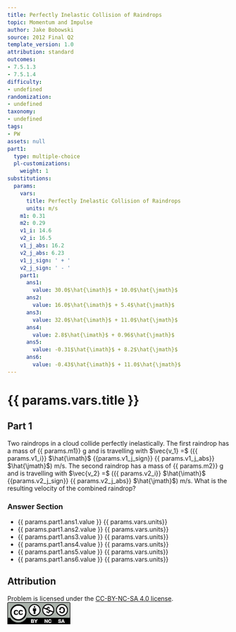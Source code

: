 ```yaml
---
title: Perfectly Inelastic Collision of Raindrops
topic: Momentum and Impulse
author: Jake Bobowski
source: 2012 Final Q2
template_version: 1.0
attribution: standard
outcomes:
- 7.5.1.3
- 7.5.1.4
difficulty:
- undefined
randomization:
- undefined
taxonomy:
- undefined
tags:
- PW
assets: null
part1:
  type: multiple-choice
  pl-customizations:
    weight: 1
substitutions:
  params:
    vars:
      title: Perfectly Inelastic Collision of Raindrops
      units: m/s
    m1: 0.31
    m2: 0.29
    v1_i: 14.6
    v2_i: 16.5
    v1_j_abs: 16.2
    v2_j_abs: 6.23
    v1_j_sign: ' + '
    v2_j_sign: ' - '
    part1:
      ans1:
        value: 30.0$\hat{\imath}$ + 10.0$\hat{\jmath}$
      ans2:
        value: 16.0$\hat{\imath}$ + 5.4$\hat{\jmath}$
      ans3:
        value: 32.0$\hat{\imath}$ + 11.0$\hat{\jmath}$
      ans4:
        value: 2.8$\hat{\imath}$ + 0.96$\hat{\jmath}$
      ans5:
        value: -0.31$\hat{\imath}$ + 8.2$\hat{\jmath}$
      ans6:
        value: -0.43$\hat{\imath}$ + 11.0$\hat{\jmath}$
---
```

# {{ params.vars.title }}
## Part 1

Two raindrops in a cloud collide perfectly inelastically. The first raindrop has a mass of {{ params.m1}} g and is travelling with $\vec{v_1} =$ ({{ params.v1_i}} $\hat{\imath}$ {{params.v1_j_sign}} {{ params.v1_j_abs}} $\hat{\jmath}$) m/s. The second raindrop has a mass of {{ params.m2}} g and is travelling with $\vec{v_2} =$ ({{ params.v2_i}} $\hat{\imath}$ {{params.v2_j_sign}} {{ params.v2_j_abs}} $\hat{\jmath}$) m/s. What is the resulting velocity of the combined raindrop?

### Answer Section

- {{ params.part1.ans1.value }} {{ params.vars.units}}
- {{ params.part1.ans2.value }} {{ params.vars.units}}
- {{ params.part1.ans3.value }} {{ params.vars.units}}
- {{ params.part1.ans4.value }} {{ params.vars.units}}
- {{ params.part1.ans5.value }} {{ params.vars.units}}
- {{ params.part1.ans6.value }} {{ params.vars.units}}

## Attribution

Problem is licensed under the [CC-BY-NC-SA 4.0 license](https://creativecommons.org/licenses/by-nc-sa/4.0/).<br> ![The Creative Commons 4.0 license requiring attribution-BY, non-commercial-NC, and share-alike-SA license.](https://raw.githubusercontent.com/firasm/bits/master/by-nc-sa.png)